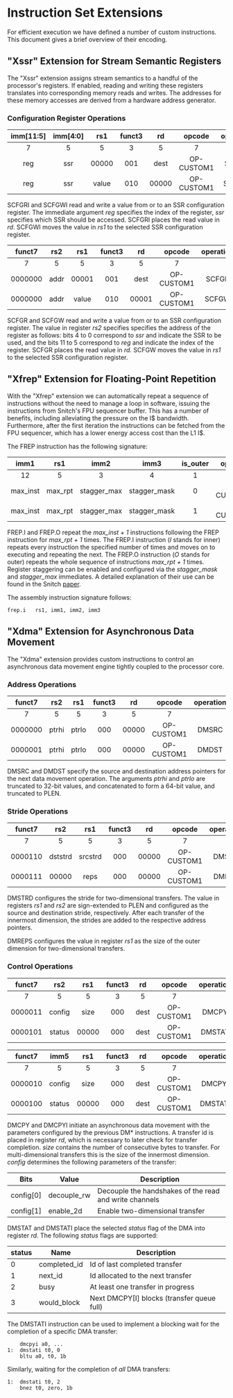 # Instruction Set Extensions

For efficient execution we have defined a number of custom instructions. This
document gives a brief overview of their encoding.

## "Xssr" Extension for Stream Semantic Registers

The "Xssr" extension assigns stream semantics to a handful of the processor's registers. If enabled, reading and writing these registers translates into corresponding memory reads and writes. The addresses for these memory accesses are derived from a hardware address generator.

### Configuration Register Operations

| imm[11:5] | imm[4:0] | rs1   | funct3 | rd    | opcode     | operation |
|:---------:|:--------:|:-----:|:------:|:-----:|:----------:|:---------:|
| 7         | 5        | 5     | 3      | 5     | 7          |           |
| reg       | ssr      | 00000 | 001    | dest  | OP-CUSTOM1 | SCFGRI    |
| reg       | ssr      | value | 010    | 00000 | OP-CUSTOM1 | SCFGWI    |

SCFGRI and SCFGWI read and write a value from or to an SSR configuration register. The immediate argument *reg* specifies the index of the register, *ssr* specifies which SSR should be accessed. SCFGRI places the read value in *rd*. SCFGWI moves the value in *rs1* to the selected SSR configuration register.

| funct7  | rs2   | rs1   | funct3 | rd    | opcode     | operation |
|:-------:|:-----:|:-----:|:------:|:-----:|:----------:|:---------:|
| 7       | 5     | 5     | 3      | 5     | 7          |           |
| 0000000 | addr  | 00001 | 001    | dest  | OP-CUSTOM1 | SCFGR     |
| 0000000 | addr  | value | 010    | 00001 | OP-CUSTOM1 | SCFGW     |

SCFGR and SCFGW read and write a value from or to an SSR configuration register. The value in register *rs2* specifies specifies the address of the register as follows: bits 4 to 0 correspond to *ssr* and indicate the SSR to be used, and the bits 11 to 5 correspond to *reg* and indicate the index of the register. SCFGR places the read value in *rd*. SCFGW moves the value in *rs1* to the selected SSR configuration register.

## "Xfrep" Extension for Floating-Point Repetition

With the "Xfrep" extension we can automatically repeat a sequence of instructions without the need to manage a loop in software, issuing the instructions from Snitch's FPU sequencer buffer. This has a number of benefits, including alleviating the pressure on the I$ bandwidth. Furthermore, after the first iteration the instructions can be fetched from the FPU sequencer, which has a lower energy access cost than the L1 I$.

The FREP instruction has the following signature:

| imm1     | rs1     | imm2        | imm3         | is_outer | opcode     | operation |
|:--------:|:-------:|:-----------:|:------------:|:--------:|:----------:|:---------:|
| 12       | 5       | 3           | 4            | 1        | 7          |           |
| max_inst | max_rpt | stagger_max | stagger_mask | 0        | OP-CUSTOM1 | FREP.I    |
| max_inst | max_rpt | stagger_max | stagger_mask | 1        | OP-CUSTOM1 | FREP.O    |

FREP.I and FREP.O repeat the *max_inst + 1* instructions following the FREP instruction for *max_rpt + 1* times. The FREP.I instruction (*I* stands for inner) repeats every instruction the specified number of times and moves on to executing and repeating the next. The FREP.O instruction (*O* stands for outer) repeats the whole sequence of instructions *max_rpt + 1* times. Register staggering can be enabled and configured via the *stagger_mask* and *stagger_max* immediates. A detailed explanation of their use can be found in the Snitch [paper](/publications).

The assembly instruction signature follows:

    frep.i   rs1, imm1, imm2, imm3


## "Xdma" Extension for Asynchronous Data Movement

The "Xdma" extension provides custom instructions to control an asynchronous data movement engine tightly coupled to the processor core.

### Address Operations

| funct7  | rs2   | rs1   | funct3 | rd    | opcode     | operation |
|:-------:|:-----:|:-----:|:------:|:-----:|:----------:|:---------:|
| 7       | 5     | 5     | 3      | 5     | 7          |           |
| 0000000 | ptrhi | ptrlo | 000    | 00000 | OP-CUSTOM1 | DMSRC     |
| 0000001 | ptrhi | ptrlo | 000    | 00000 | OP-CUSTOM1 | DMDST     |

DMSRC and DMDST specify the source and destination address pointers for the next data movement operation. The arguments *ptrhi* and *ptrlo* are truncated to 32-bit values, and concatenated to form a 64-bit value, and truncated to PLEN.

### Stride Operations

| funct7  | rs2     | rs1     | funct3 | rd    | opcode     | operation |
|:-------:|:-------:|:-------:|:------:|:-----:|:----------:|:---------:|
| 7       | 5       | 5       | 3      | 5     | 7          |           |
| 0000110 | dststrd | srcstrd | 000    | 00000 | OP-CUSTOM1 | DMSTR     |
| 0000111 | 00000   | reps    | 000    | 00000 | OP-CUSTOM1 | DMREP     |

DMSTRD configures the stride for two-dimensional transfers. The value in registers *rs1* and *rs2* are sign-extended to PLEN and configured as the source and destination stride, respectively. After each transfer of the innermost dimension, the strides are added to the respective address pointers.

DMREPS configures the value in register *rs1* as the size of the outer dimension for two-dimensional transfers.

### Control Operations

| funct7  | rs2    | rs1   | funct3 | rd    | opcode     | operation |
|:-------:|:------:|:-----:|:------:|:-----:|:----------:|:---------:|
| 7       | 5      | 5     | 3      | 5     | 7          |           |
| 0000011 | config | size  | 000    | dest  | OP-CUSTOM1 | DMCPY     |
| 0000101 | status | 00000 | 000    | dest  | OP-CUSTOM1 | DMSTAT    |

| funct7  | imm5   | rs1   | funct3 | rd    | opcode     | operation |
|:-------:|:------:|:-----:|:------:|:-----:|:----------:|:---------:|
| 7       | 5      | 5     | 3      | 5     | 7          |           |
| 0000010 | config | size  | 000    | dest  | OP-CUSTOM1 | DMCPYI    |
| 0000100 | status | 00000 | 000    | dest  | OP-CUSTOM1 | DMSTATI   |

DMCPY and DMCPYI initiate an asynchronous data movement with the parameters configured by the previous DM* instructions. A transfer id is placed in register *rd*, which is necessary to later check for transfer completion. *size* contains the number of consecutive bytes to transfer. For multi-dimensional transfers this is the size of the innermost dimension. *config* determines the following parameters of the transfer:

| Bits         | Value       | Description
|--------------|-------------|-------------
| config[0]    | decouple_rw | Decouple the handshakes of the read and write channels
| config[1]    | enable_2d   | Enable two-dimensional transfer

DMSTAT and DMSTATI place the selected *status* flag of the DMA into register *rd*. The following *status* flags are supported:

| status | Name         | Description
|--------|--------------|-------------
| 0      | completed_id | Id of last completed transfer
| 1      | next_id      | Id allocated to the next transfer
| 2      | busy         | At least one transfer in progress
| 3      | would_block  | Next DMCPY[I] blocks (transfer queue full)

The DMSTATI instruction can be used to implement a blocking wait for the completion of a specific DMA transfer:

        dmcpyi a0, ...
    1:  dmstati t0, 0
        bltu a0, t0, 1b

Similarly, waiting for the completion of *all* DMA transfers:

    1:  dmstati t0, 2
        bnez t0, zero, 1b
